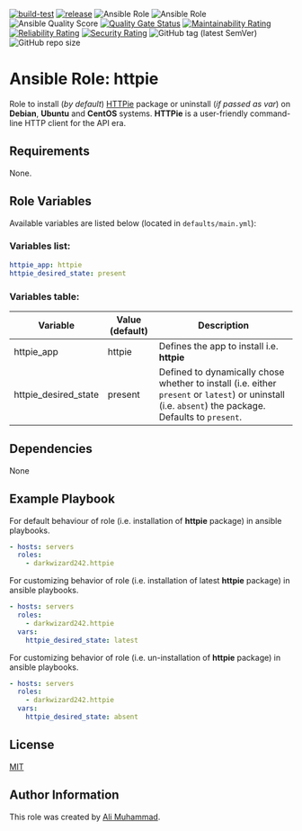 [![build-test](https://github.com/darkwizard242/ansible-role-httpie/workflows/build-and-test/badge.svg?branch=master)](https://github.com/darkwizard242/ansible-role-httpie/actions?query=workflow%3Abuild-and-test) [![release](https://github.com/darkwizard242/ansible-role-httpie/workflows/release/badge.svg)](https://github.com/darkwizard242/ansible-role-httpie/actions?query=workflow%3Arelease) ![Ansible Role](https://img.shields.io/ansible/role/47528?color=dark%20green%20) ![Ansible Role](https://img.shields.io/ansible/role/d/47528?label=role%20downloads) ![Ansible Quality Score](https://img.shields.io/ansible/quality/47528?label=ansible%20quality%20score) [![Quality Gate Status](https://sonarcloud.io/api/project_badges/measure?project=ansible-role-httpie&metric=alert_status)](https://sonarcloud.io/dashboard?id=ansible-role-httpie) [![Maintainability Rating](https://sonarcloud.io/api/project_badges/measure?project=ansible-role-httpie&metric=sqale_rating)](https://sonarcloud.io/dashboard?id=ansible-role-httpie) [![Reliability Rating](https://sonarcloud.io/api/project_badges/measure?project=ansible-role-httpie&metric=reliability_rating)](https://sonarcloud.io/dashboard?id=ansible-role-httpie) [![Security Rating](https://sonarcloud.io/api/project_badges/measure?project=ansible-role-httpie&metric=security_rating)](https://sonarcloud.io/dashboard?id=ansible-role-httpie) ![GitHub tag (latest SemVer)](https://img.shields.io/github/tag/darkwizard242/ansible-role-httpie?label=release) ![GitHub repo size](https://img.shields.io/github/repo-size/darkwizard242/ansible-role-httpie?color=orange&style=flat-square)

# Ansible Role: httpie

Role to install (_by default_) [HTTPie](https://httpie.io/) package or uninstall (_if passed as var_) on **Debian**, **Ubuntu** and **CentOS** systems. **HTTPie** is a user-friendly command-line HTTP client for the API era.

## Requirements

None.

## Role Variables

Available variables are listed below (located in `defaults/main.yml`):

### Variables list:

```yaml
httpie_app: httpie
httpie_desired_state: present
```

### Variables table:

Variable          | Value (default) | Description
----------------- | --------------- | ----------------------------------------------------------------------------------------------------------------------------------------------------
httpie_app           | httpie             | Defines the app to install i.e. **httpie**
httpie_desired_state | present         | Defined to dynamically chose whether to install (i.e. either `present` or `latest`) or uninstall (i.e. `absent`) the package. Defaults to `present`.

## Dependencies

None

## Example Playbook

For default behaviour of role (i.e. installation of **httpie** package) in ansible playbooks.

```yaml
- hosts: servers
  roles:
    - darkwizard242.httpie
```

For customizing behavior of role (i.e. installation of latest **httpie** package) in ansible playbooks.

```yaml
- hosts: servers
  roles:
    - darkwizard242.httpie
  vars:
    httpie_desired_state: latest
```

For customizing behavior of role (i.e. un-installation of **httpie** package) in ansible playbooks.

```yaml
- hosts: servers
  roles:
    - darkwizard242.httpie
  vars:
    httpie_desired_state: absent
```

## License

[MIT](https://github.com/darkwizard242/ansible-role-httpie/blob/master/LICENSE)

## Author Information

This role was created by [Ali Muhammad](https://www.linkedin.com/in/ali-muhammad-759791130/).
